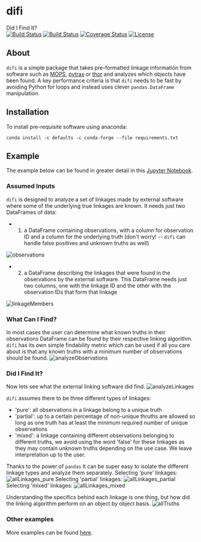 # difi
Did I Find It?  
[![Build Status](https://dev.azure.com/moeyensj/difi/_apis/build/status/moeyensj.difi?branchName=master)](https://dev.azure.com/moeyensj/difi/_build/latest?definitionId=1&branchName=master)
[![Build Status](https://travis-ci.com/moeyensj/difi.svg?branch=master)](https://travis-ci.com/moeyensj/difi)
[![Coverage Status](https://coveralls.io/repos/github/moeyensj/difi/badge.svg?branch=master)](https://coveralls.io/github/moeyensj/difi?branch=master)
[![License](https://img.shields.io/badge/License-BSD%203--Clause-blue.svg)](https://opensource.org/licenses/BSD-3-Clause)

## About
`difi` is a simple package that takes pre-formatted linkage information from software such as [MOPS](https://github.com/lsst/mops_daymops), [pytrax](https://github.com/pytrax/pytrax) or [thor](https://github.com/moeyensj/thor) and analyzes which objects have been found. A key performance criteria is that `difi` needs to be fast by avoiding Python for loops and instead uses clever `pandas.DataFrame` manipulation. 

## Installation
To install pre-requisite software using anaconda:

```conda install -c defaults -c conda-forge --file requirements.txt```


## Example

The example below can be found in greater detail in this [Jupyter Notebook](https://github.com/moeyensj/difi/tree/master/examples/example_thor.ipynb).

### Assumed Inputs
`difi` is designed to analyze a set of linkages made by external software where some of the underlying true linkages are known. It needs just two DataFrames of data:
- 1) a DataFrame containing observations, with a column for observation ID and a column for the underlying truth (don't worry! -- `difi` can handle false positives and unknown truths as well)  

![observations](docs/images/observations.png "Observations")

- 2) a DataFrame describing the linkages that were found in the observations by the external software. This DataFrame needs just two columns, one with the linkage ID and the other with the observation IDs that form that linkage  

![linkageMembers](docs/images/linkageMembers.png "linkageMembers")

### What Can I Find? 
In most cases the user can determine what known truths in their observations DataFrame can be found by their respective linking algorithm. `difi` has its own simple findability metric which can be used if all you care about is that any known truths with a minimum number of observations should be found. 
![analyzeObservations](docs/images/analyzeObservations.png "analyzeObservations")

### Did I Find It? 
Now lets see what the external linking software did find. 
![analyzeLinkages](docs/images/analyzeLinkages.png "analyzeLinkages.png")

`difi` assumes there to be three different types of linkages:
- 'pure': all observations in a linkage belong to a unique truth
- 'partial': up to a certain percentage of non-unique thruths are allowed so long as one truth has at least the minimum required number of unique observations
- 'mixed': a linkage containing different observations belonging to different truths, we avoid using the word 'false' for these linkages as they may contain unknown truths depending on the use case. We leave interpretation up to the user. 

Thanks to the power of `pandas` it can be super easy to isolate the different linkage types and analyze them separately.
Selecting 'pure' linkages:
![allLinkages_pure](docs/images/allLinkages_pure.png "allLinkages_pure")
Selecting 'partial' linkages:
![allLinkages_partial](docs/images/allLinkages_partial.png "allLinkages_partial")
Selecting 'mixed' linkages:
![allLinkages_mixed](docs/images/allLinkages_mixed.png "allLinkages_mixed")

Understanding the specifics behind each linkage is one thing, but how did the linking algorithm perform on an object by object basis. 
![allTruths](docs/images/allTruths.png "allTruths")

### Other examples
More examples can be found [here](https://github.com/moeyensj/difi/tree/master/examples).
